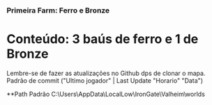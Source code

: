 ### Primeira Farm: Ferro e Bronze

# Conteúdo: 3 baús de ferro e 1 de Bronze

Lembre-se de fazer as atualizações no Github dps de clonar o mapa.
Padrão de commit ("Ultimo jogador" | Last Update "Horario" "Data")

\*\*Path Padrão
C:\Users<user>\AppData\LocalLow\IronGate\Valheim\worlds
